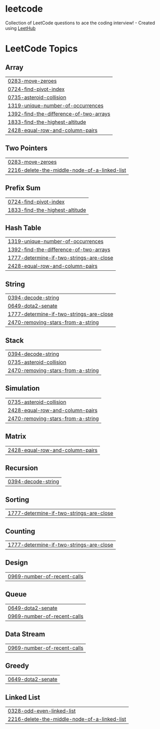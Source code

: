 # leetcode
Collection of LeetCode questions to ace the coding interview! - Created using [LeetHub](https://github.com/QasimWani/LeetHub)

<!---LeetCode Topics Start-->
# LeetCode Topics
## Array
|  |
| ------- |
| [0283-move-zeroes](https://github.com/forminju/leetcode/tree/master/0283-move-zeroes) |
| [0724-find-pivot-index](https://github.com/forminju/leetcode/tree/master/0724-find-pivot-index) |
| [0735-asteroid-collision](https://github.com/forminju/leetcode/tree/master/0735-asteroid-collision) |
| [1319-unique-number-of-occurrences](https://github.com/forminju/leetcode/tree/master/1319-unique-number-of-occurrences) |
| [1392-find-the-difference-of-two-arrays](https://github.com/forminju/leetcode/tree/master/1392-find-the-difference-of-two-arrays) |
| [1833-find-the-highest-altitude](https://github.com/forminju/leetcode/tree/master/1833-find-the-highest-altitude) |
| [2428-equal-row-and-column-pairs](https://github.com/forminju/leetcode/tree/master/2428-equal-row-and-column-pairs) |
## Two Pointers
|  |
| ------- |
| [0283-move-zeroes](https://github.com/forminju/leetcode/tree/master/0283-move-zeroes) |
| [2216-delete-the-middle-node-of-a-linked-list](https://github.com/forminju/leetcode/tree/master/2216-delete-the-middle-node-of-a-linked-list) |
## Prefix Sum
|  |
| ------- |
| [0724-find-pivot-index](https://github.com/forminju/leetcode/tree/master/0724-find-pivot-index) |
| [1833-find-the-highest-altitude](https://github.com/forminju/leetcode/tree/master/1833-find-the-highest-altitude) |
## Hash Table
|  |
| ------- |
| [1319-unique-number-of-occurrences](https://github.com/forminju/leetcode/tree/master/1319-unique-number-of-occurrences) |
| [1392-find-the-difference-of-two-arrays](https://github.com/forminju/leetcode/tree/master/1392-find-the-difference-of-two-arrays) |
| [1777-determine-if-two-strings-are-close](https://github.com/forminju/leetcode/tree/master/1777-determine-if-two-strings-are-close) |
| [2428-equal-row-and-column-pairs](https://github.com/forminju/leetcode/tree/master/2428-equal-row-and-column-pairs) |
## String
|  |
| ------- |
| [0394-decode-string](https://github.com/forminju/leetcode/tree/master/0394-decode-string) |
| [0649-dota2-senate](https://github.com/forminju/leetcode/tree/master/0649-dota2-senate) |
| [1777-determine-if-two-strings-are-close](https://github.com/forminju/leetcode/tree/master/1777-determine-if-two-strings-are-close) |
| [2470-removing-stars-from-a-string](https://github.com/forminju/leetcode/tree/master/2470-removing-stars-from-a-string) |
## Stack
|  |
| ------- |
| [0394-decode-string](https://github.com/forminju/leetcode/tree/master/0394-decode-string) |
| [0735-asteroid-collision](https://github.com/forminju/leetcode/tree/master/0735-asteroid-collision) |
| [2470-removing-stars-from-a-string](https://github.com/forminju/leetcode/tree/master/2470-removing-stars-from-a-string) |
## Simulation
|  |
| ------- |
| [0735-asteroid-collision](https://github.com/forminju/leetcode/tree/master/0735-asteroid-collision) |
| [2428-equal-row-and-column-pairs](https://github.com/forminju/leetcode/tree/master/2428-equal-row-and-column-pairs) |
| [2470-removing-stars-from-a-string](https://github.com/forminju/leetcode/tree/master/2470-removing-stars-from-a-string) |
## Matrix
|  |
| ------- |
| [2428-equal-row-and-column-pairs](https://github.com/forminju/leetcode/tree/master/2428-equal-row-and-column-pairs) |
## Recursion
|  |
| ------- |
| [0394-decode-string](https://github.com/forminju/leetcode/tree/master/0394-decode-string) |
## Sorting
|  |
| ------- |
| [1777-determine-if-two-strings-are-close](https://github.com/forminju/leetcode/tree/master/1777-determine-if-two-strings-are-close) |
## Counting
|  |
| ------- |
| [1777-determine-if-two-strings-are-close](https://github.com/forminju/leetcode/tree/master/1777-determine-if-two-strings-are-close) |
## Design
|  |
| ------- |
| [0969-number-of-recent-calls](https://github.com/forminju/leetcode/tree/master/0969-number-of-recent-calls) |
## Queue
|  |
| ------- |
| [0649-dota2-senate](https://github.com/forminju/leetcode/tree/master/0649-dota2-senate) |
| [0969-number-of-recent-calls](https://github.com/forminju/leetcode/tree/master/0969-number-of-recent-calls) |
## Data Stream
|  |
| ------- |
| [0969-number-of-recent-calls](https://github.com/forminju/leetcode/tree/master/0969-number-of-recent-calls) |
## Greedy
|  |
| ------- |
| [0649-dota2-senate](https://github.com/forminju/leetcode/tree/master/0649-dota2-senate) |
## Linked List
|  |
| ------- |
| [0328-odd-even-linked-list](https://github.com/forminju/leetcode/tree/master/0328-odd-even-linked-list) |
| [2216-delete-the-middle-node-of-a-linked-list](https://github.com/forminju/leetcode/tree/master/2216-delete-the-middle-node-of-a-linked-list) |
<!---LeetCode Topics End-->